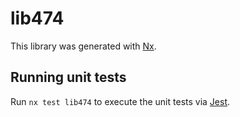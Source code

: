 # lib474

This library was generated with [Nx](https://nx.dev).


## Running unit tests

Run `nx test lib474` to execute the unit tests via [Jest](https://jestjs.io).


